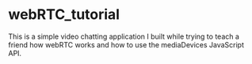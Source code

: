 # webRTC_tutorial
This is a simple video chatting application I built while trying to teach a friend how webRTC works and how to use the mediaDevices JavaScript API.
